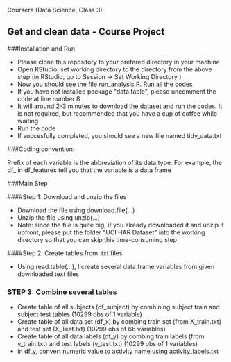 Coursera (Data Science, Class 3)
## Get and clean data - Course Project

###Installation and Run

* Please clone this repository to your prefered directory in your machine
* Open RStudio, set working directory to the directory from the above step (in RStudio, go to Session -> Set Working Directory )
* Now you should see the file run_analysis.R. Run all the codes
* If you have not installed package "data.table", please uncomment the code at line number 8
* It will around 2-3 minutes to download the dataset and run the codes. It is not required, but recommended that you have a cup of coffee while waiting
* Run the code
* If succesfully completed, you should see a new file named tidy_data.txt

###Coding convention:

Prefix of each variable is the abbreviation of its data type. For example, the df_ in df_features tell you that the variable is a data frame

###Main Step

####Step 1: Download and unzip the files

* Download the file using download.file(...)
* Unzip the file using unzip(...)
* Note: since the file is quite big, if you already downloaded it and unzip it upfront, please put the folder "UCI HAR Dataset" into the working directory so that you can skip this time-consuming step

####Step 2: Create tables from .txt files

* Using read.table(...), I create several data.frame variables from given downloaded text files

### STEP 3: Combine several tables 

* Create table of all subjects (df_subject)  by combining subject train and subject test tables (10299 obs of 1 variable)
* Create table of all data set (df_x) by combing train set (from X_train.txt) and test set (X_Test.txt) (10299 obs of 66 variables)
* Create table of all data labels (df_y) by combing train labels (from y_train.txt) and test labels (y_test.txt) (10299 obs of 1 variables)
* in df_y, convert numeric value to activity name using activity_labels.txt



